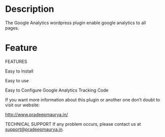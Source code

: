 Description
===

The Google Analytics wordpress plugin enable google analytics to all pages. 

Feature
===
FEATURES

Easy to Install

Easy to use

Easy to Configure Google Analytics Tracking Code

If you want more information about this plugin or another one don’t doubt to visit our website:

http://www.pradeepmaurya.in/

TECHNICAL SUPPORT
If any problem occurs, please contact us at support@pradeepmaurya.in.

